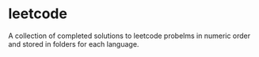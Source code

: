 # leetcode
A collection of completed solutions to leetcode probelms in numeric order and stored in folders for each language.
